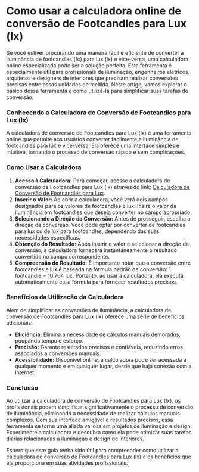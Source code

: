 Como usar a calculadora online de conversão de Footcandles para Lux (lx)
========================================================================

Se você estiver procurando uma maneira fácil e eficiente de converter a iluminância de footcandles (fc) para lux (lx) e vice-versa, uma calculadora online especializada pode ser a solução perfeita. Esta ferramenta é especialmente útil para profissionais de iluminação, engenheiros elétricos, arquitetos e designers de interiores que precisam realizar conversões precisas entre essas unidades de medida. Neste artigo, vamos explorar o básico dessa ferramenta e como utilizá-la para simplificar suas tarefas de conversão.

### Conhecendo a Calculadora de Conversão de Footcandles para Lux (lx)

A calculadora de conversão de Footcandles para Lux (lx) é uma ferramenta online que permite aos usuários converter facilmente a iluminância de footcandles para lux e vice-versa. Ela oferece uma interface simples e intuitiva, tornando o processo de conversão rápido e sem complicações.

### Como Usar a Calculadora

1. **Acesso à Calculadora:** Para começar, acesse a calculadora de conversão de Footcandles para Lux (lx) através do link: [Calculadora de Conversão de Footcandles para Lux](https://www.onlinecalculatorsfree.com/pt/tools/footcandles-to-lux-calculator.html).
2. **Inserir o Valor:** Ao abrir a calculadora, você verá dois campos designados para os valores de footcandles e lux. Insira o valor da iluminância em footcandles que deseja converter no campo apropriado.
3. **Selecionando a Direção da Conversão:** Antes de prosseguir, escolha a direção da conversão. Você pode optar por converter de footcandles para lux ou de lux para footcandles, dependendo das suas necessidades específicas.
4. **Obtenção do Resultado:** Após inserir o valor e selecionar a direção da conversão, a calculadora fornecerá instantaneamente o resultado convertido no campo correspondente.
5. **Compreensão do Resultado:** É importante notar que a conversão entre footcandles e lux é baseada na fórmula padrão de conversão: 1 footcandle = 10.764 lux. Portanto, ao usar a calculadora, ela executa automaticamente essa fórmula para fornecer resultados precisos.

### Benefícios da Utilização da Calculadora

Além de simplificar as conversões de iluminância, a calculadora de conversão de Footcandles para Lux (lx) oferece uma série de benefícios adicionais:

- **Eficiência:** Elimina a necessidade de cálculos manuais demorados, poupando tempo e esforço.
- **Precisão:** Garante resultados precisos e confiáveis, reduzindo erros associados a conversões manuais.
- **Acessibilidade:** Disponível online, a calculadora pode ser acessada a qualquer momento e em qualquer lugar, desde que haja conexão com a internet.

### Conclusão

Ao utilizar a calculadora de conversão de Footcandles para Lux (lx), os profissionais podem simplificar significativamente o processo de conversão de iluminância, eliminando a necessidade de realizar cálculos manuais complexos. Com sua interface amigável e resultados precisos, essa ferramenta se torna uma aliada valiosa em projetos de iluminação e design. Experimente a calculadora e descubra como ela pode otimizar suas tarefas diárias relacionadas à iluminação e design de interiores.

Espero que este guia tenha sido útil para compreender como utilizar a calculadora de conversão de Footcandles para Lux (lx) e os benefícios que ela proporciona em suas atividades profissionais.